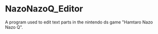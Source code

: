# NazoNazoQ_Editor
A program used to edit text parts in the nintendo ds game "Hamtaro Nazo Nazo Q".
